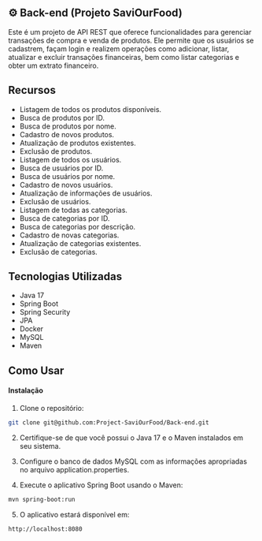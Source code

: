 
## ⚙️ Back-end (Projeto SaviOurFood)

Este é um projeto de API REST que oferece funcionalidades para gerenciar transações de compra e venda de produtos. Ele permite que os usuários se cadastrem, façam login e realizem operações como adicionar, listar, atualizar e excluir transações financeiras, bem como listar categorias e obter um extrato financeiro.

## Recursos 
- Listagem de todos os produtos disponíveis.
- Busca de produtos por ID.
- Busca de produtos por nome.
- Cadastro de novos produtos.
- Atualização de produtos existentes.
- Exclusão de produtos.
- Listagem de todos os usuários.
- Busca de usuários por ID.
- Busca de usuários por nome.
- Cadastro de novos usuários.
- Atualização de informações de usuários.
- Exclusão de usuários.
- Listagem de todas as categorias.
- Busca de categorias por ID.
- Busca de categorias por descrição.
- Cadastro de novas categorias.
- Atualização de categorias existentes.
- Exclusão de categorias.

##  Tecnologias Utilizadas
- Java 17
- Spring Boot
- Spring Security
- JPA
- Docker
- MySQL
- Maven
  
## Como Usar
#### Instalação
1. Clone o repositório:
```bash
git clone git@github.com:Project-SaviOurFood/Back-end.git
```

2. Certifique-se de que você possui o Java 17 e o Maven instalados em seu sistema.

3. Configure o banco de dados MySQL com as informações apropriadas no arquivo application.properties.

4. Execute o aplicativo Spring Boot usando o Maven:
```bash
mvn spring-boot:run
```

5. O aplicativo estará disponível em: 
```bash
http://localhost:8080
```

